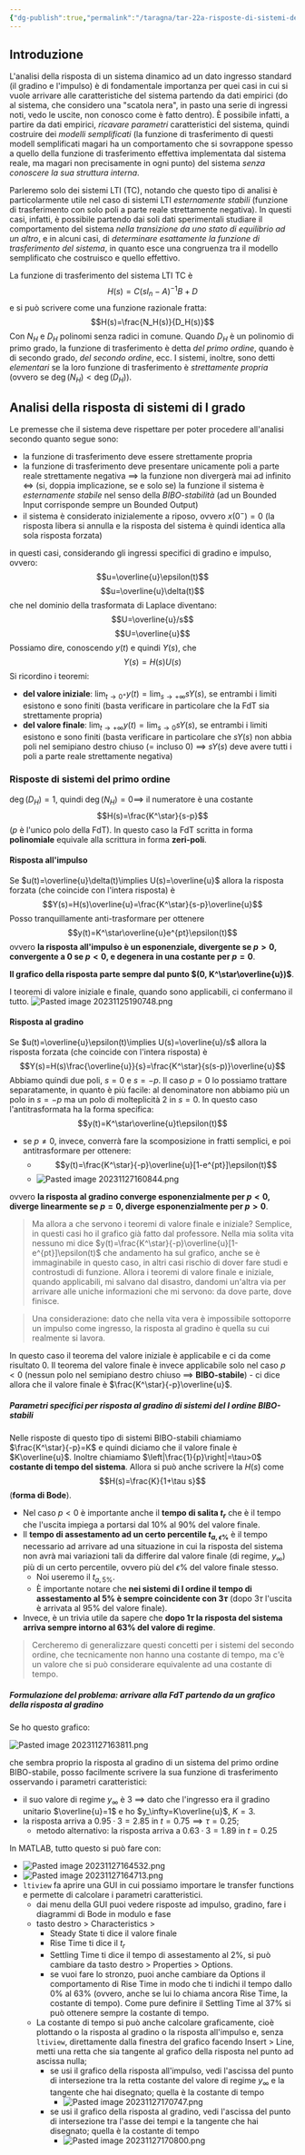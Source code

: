 ```yaml
---
{"dg-publish":true,"permalink":"/taragna/tar-22a-risposte-di-sistemi-del-i-ordine/"}
---
```


## Introduzione
L'analisi della risposta di un sistema dinamico ad un dato ingresso standard (il gradino e l'impulso) è di fondamentale importanza per quei casi in cui si vuole arrivare alle caratteristiche del sistema partendo da dati empirici (do al sistema, che considero una "scatola nera", in pasto una serie di ingressi noti, vedo le uscite, non conosco come è fatto dentro).
È possibile infatti, a partire da dati empirici, *ricavare parametri* caratteristici del sistema, quindi costruire dei *modelli semplificati* (la funzione di trasferimento di questi modell semplificati magari ha un comportamento che si sovrappone spesso a quello della funzione di trasferimento effettiva implementata dal sistema reale, ma magari non precisamente in ogni punto) del sistema *senza conoscere la sua struttura interna*.

Parleremo solo dei sistemi LTI (TC), notando che questo tipo di analisi è particolarmente utile nel caso di sistemi LTI *esternamente stabili* (funzione di trasferimento con solo poli a parte reale strettamente negativa). In questi casi, infatti, è possibile partendo dai soli dati sperimentali studiare il comportamento del sistema *nella transizione da uno stato di equilibrio ad un altro*, e in alcuni casi, di *determinare esattamente la funzione di trasferimento del sistema*, in quanto esce una congruenza tra il modello semplificato che costruisco e quello effettivo.

La funzione di trasferimento del sistema LTI TC è $$H(s)=C(sI_n-A)^{-1}B+D$$
e si può scrivere come una funzione razionale fratta:
$$H(s)=\frac{N_H(s)}{D_H(s)}$$
Con $N_H$ e $D_H$ polinomi senza radici in comune. Quando $D_H$ è un polinomio di primo grado, la funzione di trasferimento è detta *del primo ordine*, quando è di secondo grado, *del secondo ordine*, ecc.
I sistemi, inoltre, sono detti *elementari* se la loro funzione di trasferimento è *strettamente propria* (ovvero se $\deg(N_H)<\deg(D_H)$).
## Analisi della risposta di sistemi di I grado
Le premesse che il sistema deve rispettare per poter procedere all'analisi secondo quanto segue sono:
- la funzione di trasferimento deve essere strettamente propria
- la funzione di trasferimento deve presentare unicamente poli a parte reale strettamente negativa $\implies$ la funzione non divergerà mai ad infinito $\Longleftrightarrow$ (si, doppia implicazione, se e solo se) la funzione il sistema è *esternamente stabile* nel senso della *BIBO-stabilità* (ad un Bounded Input corrisponde sempre un Bounded Output)
- il sistema è considerato inizialemente a riposo, ovvero $x(0^-)=0$ (la risposta libera si annulla e la risposta del sistema è quindi identica alla sola risposta forzata)

in questi casi, considerando gli ingressi specifici di gradino e impulso, ovvero: 
$$u=\overline{u}\epsilon(t)$$
$$u=\overline{u}\delta(t)$$
che nel dominio della trasformata di Laplace diventano:
$$U=\overline{u}/s$$
$$U=\overline{u}$$
Possiamo dire, conoscendo $y(t)$ e quindi $Y(s)$, che
$$Y(s)=H(s)U(s)$$
Si ricordino i teoremi:
- **del valore iniziale**: $\lim_{t\to0^+}y(t)=\lim_{s\to+\infty}sY(s)$, se entrambi i limiti esistono e sono finiti (basta verificare in particolare che la FdT sia strettamente propria)
- **del valore finale**: $\lim_{t\to+\infty}y(t)=\lim_{s\to0}sY(s)$, se entrambi i limiti esistono e sono finiti (basta verificare in particolare che $sY(s)$ non abbia poli nel semipiano destro chiuso ($=$ incluso $0$) $\implies$ $sY(s)$ deve avere tutti i poli a parte reale strettamente negativa)
### Risposte di sistemi del primo ordine
$\deg(D_H)=1$, quindi $\deg(N_H)=0\implies$ il numeratore è una costante
$$H(s)=\frac{K^\star}{s-p}$$
($p$ è l'unico polo della FdT). In questo caso la FdT scritta in forma **polinomiale** equivale alla scrittura in forma **zeri-poli**.
#### Risposta all'impulso
Se $u(t)=\overline{u}\delta(t)\implies U(s)=\overline{u}$ allora la risposta forzata (che coincide con l'intera risposta) è 
$$Y(s)=H(s)\overline{u}=\frac{K^\star}{s-p}\overline{u}$$
Posso tranquillamente anti-trasformare per ottenere 
$$y(t)=K^\star\overline{u}e^{pt}\epsilon(t)$$
ovvero **la risposta all'impulso è un esponenziale, divergente se $p>0$, convergente a $0$ se $p<0$, e degenera in una costante per $p=0$**.

**Il grafico della risposta parte sempre dal punto $(0, K^\star\overline{u})$**.

I teoremi di valore iniziale e finale, quando sono applicabili, ci confermano il tutto.
![Pasted image 20231125190748.png](/img/user/img/Pasted%20image%2020231125190748.png)
#### Risposta al gradino
Se $u(t)=\overline{u}\epsilon(t)\implies U(s)=\overline{u}/s$ allora la risposta forzata (che coincide con l'intera risposta) è 
$$Y(s)=H(s)\frac{\overline{u}}{s}=\frac{K^\star}{s(s-p)}\overline{u}$$
Abbiamo quindi due poli, $s=0$ e $s=-p$. 
Il caso $p=0$ lo possiamo trattare separatamente, in quanto è più facile: al denominatore non abbiamo più un polo in $s=-p$ ma un polo di molteplicità $2$ in $s=0$. In questo caso l'antitrasformata ha la forma specifica: 
$$y(t)=K^\star\overline{u}t\epsilon(t)$$
- se $p\ne0$, invece, converrà fare la scomposizione in fratti semplici, e poi antitrasformare per ottenere: 
	- $$y(t)=\frac{K^\star}{-p}\overline{u}[1-e^{pt}]\epsilon(t)$$
	- ![Pasted image 20231127160844.png](/img/user/img/Pasted%20image%2020231127160844.png)

ovvero **la risposta al gradino converge esponenzialmente per $p<0$, diverge linearmente se $p=0$, diverge esponenzialmente per $p>0$**.

>Ma allora a che servono i teoremi di valore finale e iniziale?
>Semplice, in questi casi ho il grafico già fatto dal professore. Nella mia solita vita nessuno mi dice $y(t)=\frac{K^\star}{-p}\overline{u}[1-e^{pt}]\epsilon(t)$ che andamento ha sul grafico, anche se è immaginabile in questo caso, in altri casi rischio di dover fare studi e controstudi di funzione.
>Allora i teoremi di valore finale e iniziale, quando applicabili, mi salvano dal disastro, dandomi un'altra via per arrivare alle uniche informazioni che mi servono: da dove parte, dove finisce.

>Una considerazione: dato che nella vita vera è impossibile sottoporre un impulso come ingresso, la risposta al gradino è quella su cui realmente si lavora.

In questo caso il teorema del valore iniziale è applicabile e ci da come risultato $0$.
Il teorema del valore finale è invece applicabile solo nel caso $p<0$ (nessun polo nel semipiano destro chiuso $\implies$ **BIBO-stabile**) - ci dice allora che il valore finale è $\frac{K^\star}{-p}\overline{u}$.
##### Parametri specifici per risposta al gradino di sistemi del I ordine BIBO-stabili
Nelle risposte di questo tipo di sistemi BIBO-stabili chiamiamo $\frac{K^\star}{-p}=K$ e quindi diciamo che il valore finale è $K\overline{u}$. Inoltre chiamiamo $\left|\frac{1}{p}\right|=\tau>0$ **costante di tempo del sistema**.
Allora si può anche scrivere la $H(s)$ come 
$$H(s)=\frac{K}{1+\tau s}$$
(**forma di Bode**).

- Nel caso $p<0$ è importante anche il **tempo di salita $t_r$** che è il tempo che l'uscita impiega a portarsi dal $10\%$ al $90\%$ del valore finale.
- Il **tempo di assestamento ad un certo percentile $t_{a, \epsilon\%}$** è il tempo necessario ad arrivare ad una situazione in cui la risposta del sistema non avrà mai variazioni tali da differire dal valore finale (di regime, $y_\infty$) più di un certo percentile, ovvero più del $\epsilon\%$ del valore finale stesso.
	- Noi useremo il $t_{a,5\%}$. 
	- È importante notare che **nei sistemi di I ordine il tempo di assestamento al $5\%$ è sempre coincidente con $3\tau$** (dopo $3\tau$ l'uscita è arrivata al $95\%$ del valore finale).
- Invece, è un trivia utile da sapere che **dopo $1 \tau$ la risposta del sistema arriva sempre intorno al $63\%$ del valore di regime**.

>Cercheremo di generalizzare questi concetti per i sistemi del secondo ordine, che tecnicamente non hanno una costante di tempo, ma c'è un valore che si può considerare equivalente ad una costante di tempo.
##### Formulazione del problema: arrivare alla FdT partendo da un grafico della risposta al gradino
Se ho questo grafico:

![Pasted image 20231127163811.png](/img/user/img/Pasted%20image%2020231127163811.png)

che sembra proprio la risposta al gradino di un sistema del primo ordine BIBO-stabile, posso facilmente scrivere la sua funzione di trasferimento osservando i parametri caratteristici: 
- il suo valore di regime $y_\infty$ è $3$ $\implies$ dato che l'ingresso era il gradino unitario $\overline{u}=1$ e ho $y_\infty=K\overline{u}$, $K=3$.
- la risposta arriva a $0.95·3=2.85$ in $t=0.75\implies\tau=0.25$; 
	- metodo alternativo: la risposta arriva a $0.63·3=1.89$ in $t=0.25$

In MATLAB, tutto questo si può fare con:
- ![Pasted image 20231127164532.png](/img/user/img/Pasted%20image%2020231127164532.png)
- ![Pasted image 20231127164713.png](/img/user/img/Pasted%20image%2020231127164713.png)
- `ltiview` fa aprire una GUI in cui possiamo importare le transfer functions e permette di calcolare i parametri caratteristici.
	- dai menu della GUI puoi vedere risposte ad impulso, gradino, fare i diagrammi di Bode in modulo e fase
	- tasto destro > Characteristics > 
		- Steady State ti dice il valore finale
		- Rise Time ti dice il $t_r$
		- Settling Time ti dice il tempo di assestamento al $2\%$, si può cambiare da tasto destro > Properties > Options.
		- se vuoi fare lo stronzo, puoi anche cambiare da Options il comportamento di Rise Time in modo che ti indichi il tempo dallo $0\%$ al $63\%$ (ovvero, anche se lui lo chiama ancora Rise Time, la costante di tempo). Come pure definire il Settling Time al $37\%$ si può ottenere sempre la costante di tempo.
	- La costante di tempo si può anche calcolare graficamente, cioè plottando o la risposta al gradino o la risposta all'impulso e, senza `ltiview`, direttamente dalla finestra del grafico facendo Insert > Line, metti una retta che sia tangente al grafico della risposta nel punto ad ascissa nulla; 
		- se usi il grafico della risposta all'impulso, vedi l'ascissa del punto di intersezione tra la retta costante del valore di regime $y_\infty$ e la tangente che hai disegnato; quella è la costante di tempo
			- ![Pasted image 20231127170747.png](/img/user/img/Pasted%20image%2020231127170747.png)
		- se usi il grafico della risposta al gradino, vedi l'ascissa del punto di intersezione tra l'asse dei tempi e la tangente che hai disegnato; quella è la costante di tempo
			- ![Pasted image 20231127170800.png](/img/user/img/Pasted%20image%2020231127170800.png)
